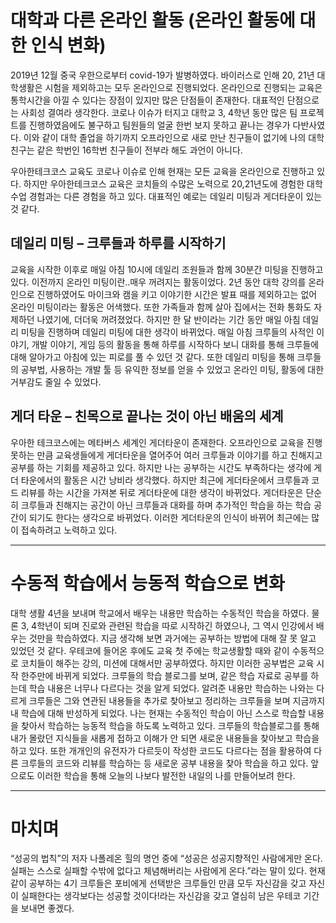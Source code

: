# 대학과 다른 온라인 활동 (온라인 활동에 대한 인식 변화)
2019년 12월 중국 우한으로부터 covid-19가 발병하였다. 바이러스로 인해 20, 21년 대학생활은 시험을 제외하고는 모두 온라인으로 진행되었다. 온라인으로 진행되는 교육은 통학시간을 아낄 수 있다는 장점이 있지만 많은 단점들이 존재한다. 대표적인 단점으로는 사회성 결여라 생각한다. 코로나 이슈가 터지고 대학교 3, 4학년 동안 많은 팀 프로젝트를 진행하였음에도 불구하고 팀원들의 얼굴 한번 보지 못하고 끝나는 경우가 다반사였다. 이와 같이 대학 졸업을 하기까지 오프라인으로 새로 만난 친구들이 없기에 나의 대학 친구는 같은 학번인 16학번 친구들이 전부라 해도 과언이 아니다.

우아한테크코스 교육도 코로나 이슈로 인해 현재는 모든 교육을 온라인으로 진행하고 있다. 하지만 우아한테크코스 교육은 코치들의 수많은 노력으로 20,21년도에 경험한 대학 수업 경험과는 다른 경험을 하고 있다. 대표적인 예로는 데일리 미팅과 게더타운이 있는 것 같다. 

## 데일리 미팅 – 크루들과 하루를 시작하기
교육을 시작한 이후로 매일 아침 10시에 데일리 조원들과 함께 30분간 미팅을 진행하고 있다. 이전까지 온라인 미팅이란..매우 꺼려지는 활동이었다. 2년 동안 대학 강의를 온라인으로 진행하였어도 마이크와 캠을 키고 이야기한 시간은 발표 때를 제외하고는 없어 온라인 미팅이라는 활동은 어색했다. 또한 가족들과 함께 살아 집에서는 전화 통화도 자제하던 나였기에, 더더욱 꺼려졌었다. 하지만 한 달 반이라는 기간 동안 매일 아침 데일리 미팅을 진행하며 데일리 미팅에 대한 생각이 바뀌었다. 매일 아침 크루들의 사적인 이야기, 개발 이야기, 게임 등의 활동을 통해 하루를 시작하다 보니 대화를 통해 크루들에 대해 알아가고 아침에 있는 피로를 풀 수 있던 것 같다. 또한 데일리 미팅을 통해 크루들의 공부법, 사용하는 개발 툴 등 유익한 정보를 얻을 수 있었고 온라인 미팅, 활동에 대한 거부감도 줄일 수 있었다.

## 게더 타운 – 친목으로 끝나는 것이 아닌 배움의 세계
우아한 테크코스에는 메타버스 세계인 게더타운이 존재한다. 오프라인으로 교육을 진행 못하는 만큼 교육생들에게 게더타운을 열어주어 여러 크루들과 이야기를 하고 친해지고 공부를 하는 기회를 제공하고 있다. 하지만 나는 공부하는 시간도 부족하다는 생각에 게더 타운에서의 활동은 시간 낭비라 생각했다. 하지만 최근에 게더타운에서 크루들과 코드 리뷰를 하는 시간을 가져본 뒤로 게더타운에 대한 생각이 바뀌었다. 게더타운은 단순히 크루들과 친해지는 공간이 아닌 크루들과 대화를 하며 추가적인 학습을 하는 학습 공간이 되기도 한다는 생각으로 바뀌었다. 이러한 게더타운의 인식이 바뀌어 최근에는 많이 접속하려고 노력하고 있다.

<hr>

# 수동적 학습에서 능동적 학습으로 변화
대학 생활 4년을 보내며 학교에서 배우는 내용만 학습하는 수동적인 학습을 하였다. 물론 3, 4학년이 되며 진로와 관련된 학습을 따로 시작하긴 하였으나, 그 역시 인강에서 배우는 것만을 학습하였다. 지금 생각해 보면 과거에는 공부하는 방법에 대해 잘 못 알고 있었던 것 같다. 
우테코에 들어온 후에도 교육 첫 주에는 학교생활할 때와 같이 수동적으로 코치들이 해주는 강의, 미션에 대해서만 공부하였다. 하지만 이러한 공부법은 교육 시작 한주만에 바뀌게 되었다. 크루들의 학습 블로그를 보며, 같은 학습 자료로 공부를 하는데 학습 내용은 너무나 다르다는 것을 알게 되었다. 알려준 내용만 학습하는 나와는 다르게 크루들은 그와 연관된 내용들을 추가로 찾아보고 정리하는 크루들을 보며 지금까지 내 학습에 대해 반성하게 되었다. 나는 현재는 수동적인 학습이 아닌 스스로 학습할 내용을 찾아서 학습하는 능동적 학습을 하도록 노력하고 있다. 크루들의 학습블로그를 통해 내가 몰랐던 지식들을 새롭게 접하고 이해가 안 되면 새로운 내용들을 찾아보고 학습을 하고 있다. 또한 개개인의 유전자가 다르듯이 작성한 코드도 다르다는 점을 활용하여 다른 크루들의 코드와 리뷰를 학습하는 등 새로운 공부 내용을 찾아 학습을 하고 있다. 앞으로도 이러한 학습을 통해 오늘의 나보다 발전한 내일의 나를 만들어보려 한다.

<hr>

# 마치며
“성공의 법칙”의 저자 나폴레온 힐의 명언 중에 “성공은 성공지향적인 사람에게만 온다. 실패는 스스로 실패할 수밖에 없다고 체념해버리는 사람에게 온다.”라는 말이 있다. 현재 같이 공부하는 4기 크루들은 포비에게 선택받은 크루들인 만큼 모두 자신감을 갖고 자신이 실패한다는 생각보다는 성공할 것이다!라는 자신감을 갖고 열심히 남은 우테코 기간을 보내면 좋겠다.
